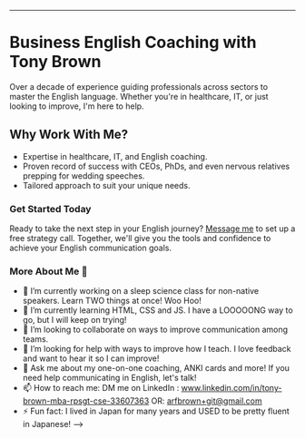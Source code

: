 ---

# Business English Coaching with Tony Brown

Over a decade of experience guiding professionals across sectors to master the English language. Whether you're in healthcare, IT, or just looking to improve, I'm here to help.

## Why Work With Me?

* Expertise in healthcare, IT, and English coaching.
* Proven record of success with CEOs, PhDs, and even nervous relatives prepping for wedding speeches.
* Tailored approach to suit your unique needs.

### Get Started Today

Ready to take the next step in your English journey? [Message me](mailto:arfbrown@gmail.com) to set up a free strategy call. Together, we'll give you the tools and confidence to achieve your English communication goals.
### More About Me 👋

- 🔭 I’m currently working on a sleep science class for non-native speakers. Learn TWO things at once! Woo Hoo!
- 🌱 I’m currently learning HTML, CSS and JS. I have a LOOOOONG way to go, but I will keep on trying!
- 👯 I’m looking to collaborate on ways to improve communication among teams. 
- 🤔 I’m looking for help with ways to improve how I teach. I love feedback and want to hear it so I can improve!
- 💬 Ask me about my one-on-one coaching, ANKI cards and more! If you need help communicating in English, let's talk!
- 📫 How to reach me: DM me on LinkedIn : www.linkedin.com/in/tony-brown-mba-rpsgt-cse-33607363 OR: arfbrown+git@gmail.com
- ⚡ Fun fact: I lived in Japan for many years and USED to be pretty fluent in Japanese!
-->
<!--

